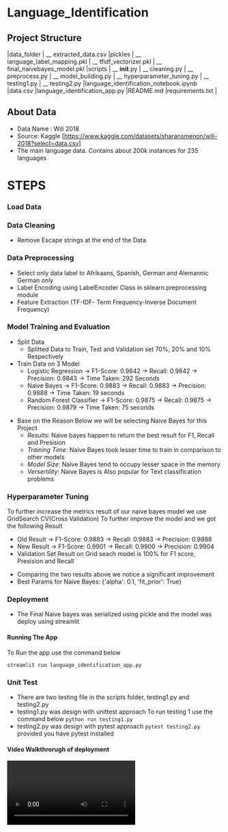 # Language_Identification

## Project Structure

|data_folder
|   __ extracted_data.csv
|pickles
|   __ language_label_mapping.pkl
|   __ tfidf_vectorizer.pkl
|   __ final_naivebayes_model.pkl
|scripts
|   __ __init__.py
|   __ cleaning.py
|   __ preprocess.py
|   __ model_building.py
|   __ hyperparameter_tuning.py
|   __ testing1.py
|   __ testing2.py
|language_identification_notebook.ipynb
|data.csv
|language_identification_app.py
|README.md
|requirements.txt
|


## About Data
* Data Name : Wili 2018
* Source: Kaggle [https://www.kaggle.com/datasets/sharansmenon/wili-2018?select=data.csv]
* The main language data. Contains about 200k instances for 235 languages

# STEPS
### Load Data
### Data Cleaning
* Remove Escape strings at the end of the Data

### Data Preprocessing
* Select only data label to Afrikaans, Spanish, German and Alemannic German only
* Label Encoding using LabelEncoder Class in sklearn.preprocessing module
* Feature Extraction (TF-IDF- Term Frequency-Inverse Document Frequency)

### Model Training and Evaluation
* Split Data
  - Splitted Data to Train, Test and Validation set 70%, 20% and 10% Respectively
* Train Data on 3 Model
  * Logistic Regression -> F1-Score: 0.9842 -> Recall: 0.9842 -> Precision: 0.9843 -> Time Taken: 292 Seconds
  * Naive Bayes -> F1-Score: 0.9883 -> Recall: 0.9883 -> Precision: 0.9888 -> Time Taken: 19 seconds
  * Random Forest Classifier -> F1-Score: 0.9875 -> Recall: 0.9875 -> Precision: 0.9879 -> Time Taken: 75 seconds
- Base on the Reason Below we will be selecting Naive Bayes for this Project
  - *Results*: Naive bayes happen to return the best result for F1, Recall and Presision
  - *Training Time*: Naive Bayes took lesser time to train in comparison to other models 
  - *Model Size*: Naive Bayes tend to occupy lesser space in the memory
  - *Versertility*: Naive Bayes is Also popular for Text classification problems

### Hyperparameter Tuning
To further increase the metrics result of our naive bayes model we use GridSearch CV(Cross Validation)
To further improve the model and we got the following Result

* Old Result -> F1-Score: 0.9883 -> Recall: 0.9883 -> Precision: 0.9888
* New Result -> F1-Score: 0.9901 -> Recall: 0.9900 -> Precision: 0.9904
* Validation Set Result on Grid seach model is 100% for F1 score, Presision and Recall
- Comparing the two results above we notice a significant improvement
- Best Params for Naive Bayes: {'alpha': 0.1, 'fit_prior': True}


### Deployment
- The Final Naive bayes was serialized using pickle and the model was deploy using streamlit
#### Running The App
To Run the app use the command below
  
`streamlit run language_identification_app.py`

### Unit Test
* There are two testing file in the scripts folder, testing1.py and testing2.py
* testing1.py was design with unittest approach
  To run testing 1 use the command below
  `python run testing1.py`
* testing2.py was design with pytest approach
  `pytest testing2.py` provided you have pytest installed

#### Video Walkthrorugh of deployment
<video src='https://github.com/user-attachments/assets/42e8c4b7-24d7-43d1-87c3-d0dbfa6d180e'></video>



